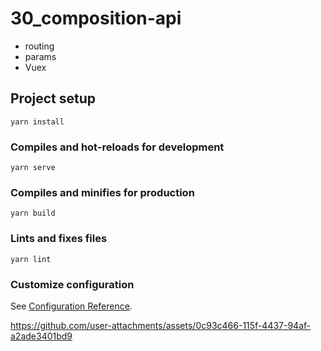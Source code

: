 # 30_composition-api

* routing
* params
* Vuex

## Project setup
```
yarn install
```

### Compiles and hot-reloads for development
```
yarn serve
```

### Compiles and minifies for production
```
yarn build
```

### Lints and fixes files
```
yarn lint
```

### Customize configuration
See [Configuration Reference](https://cli.vuejs.org/config/).


https://github.com/user-attachments/assets/0c93c466-115f-4437-94af-a2ade3401bd9

